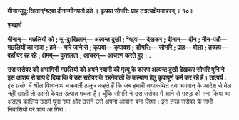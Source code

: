 **मीनान्सुदु:खितान्²ष्ट्वा दीनान्मीनपतौ हते ।** **कृपया सौभरि: प्राह तत्रत्यक्षेममाचरन् ॥ १०॥** 

**शब्दार्थ** 

**मीनान्—** **मछलियों को** **; सु-दु:खितान्—** **अत्यन्त दुखी** **; ²ष्ट्वा—** **देखकर** **; दीनान्—** **दीन** **; मीन-पतौ—** **मछलियों का राजा** **; हते—** **मारे जाने से** **; कृपया—** **कृपावश** **; सौभरि:—** **सौभरि** **; प्राह—** **बोला** **; तत्रत्य—** **वहाँ पर रह रहे** **; क्षेमम्—** **कुशलता** **; आचरन्—** **आचरण करते हुए।** **.** 

**उस सरोवर की अभागिनी मछलियों को अपने स्वामी की मृत्यु के कारण अत्यन्त दुखी** **देखकर सौभरि मुनि ने इस आशय से शाप दे दिया कि वे उस सरोवर के रहनेवालों के कल्याण** **हेतु कृपापूर्ण कर्म कर रहे हैं।** **तात्पर्य :** इस प्रसंग में श्रील विश्वनाथ चक्रवर्ती ठाकुर कहते हैं कि जब हमारी तथाकथित दया भगवान् के आदेश से मेल नहीं खाती तो उससे केवल उत्पात मचता है। चूँकि सौभरि ने उस सरोवर में आने से गरुड़ को मना किया था अतएव कालिय उसमें घुस गया और उसने उसे अपना आवास बना लिया। इस तरह सरोवर के सभी निवासियों पर शाप आ गिरा।  